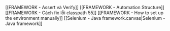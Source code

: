 [[FRAMEWORK - Assert và Verify]]
[[FRAMEWORK - Automation Structure]]
[[FRAMEWORK - Cách fix lỗi classpath 55]]
[[FRAMEWORK - How to set up the environment manually]]
[[Selenium - Java framework.canvas|Selenium - Java framework]]
